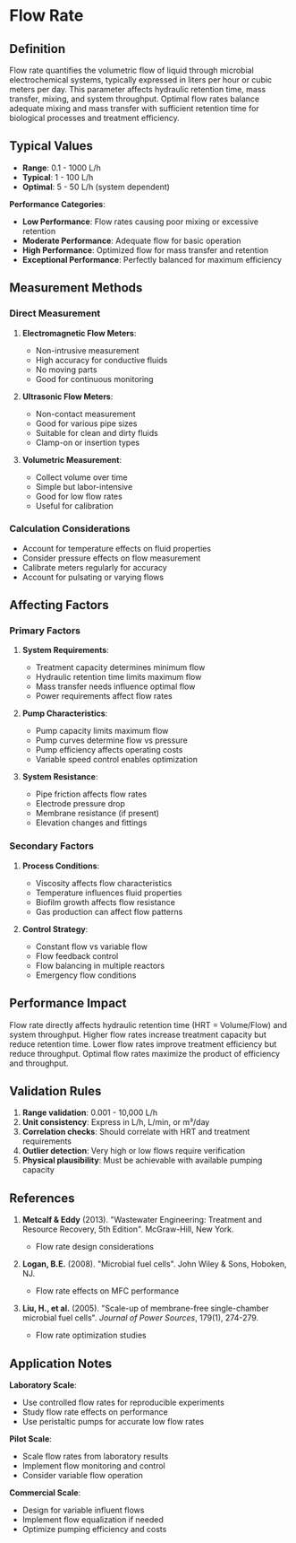 <!--
Parameter ID: flow_rate
Category: operational
Generated: 2025-01-16T12:37:00.000Z
-->

# Flow Rate

## Definition

Flow rate quantifies the volumetric flow of liquid through microbial
electrochemical systems, typically expressed in liters per hour or cubic meters
per day. This parameter affects hydraulic retention time, mass transfer, mixing,
and system throughput. Optimal flow rates balance adequate mixing and mass
transfer with sufficient retention time for biological processes and treatment
efficiency.

## Typical Values

- **Range**: 0.1 - 1000 L/h
- **Typical**: 1 - 100 L/h
- **Optimal**: 5 - 50 L/h (system dependent)

**Performance Categories**:

- **Low Performance**: Flow rates causing poor mixing or excessive retention
- **Moderate Performance**: Adequate flow for basic operation
- **High Performance**: Optimized flow for mass transfer and retention
- **Exceptional Performance**: Perfectly balanced for maximum efficiency

## Measurement Methods

### Direct Measurement

1. **Electromagnetic Flow Meters**:
   - Non-intrusive measurement
   - High accuracy for conductive fluids
   - No moving parts
   - Good for continuous monitoring

2. **Ultrasonic Flow Meters**:
   - Non-contact measurement
   - Good for various pipe sizes
   - Suitable for clean and dirty fluids
   - Clamp-on or insertion types

3. **Volumetric Measurement**:
   - Collect volume over time
   - Simple but labor-intensive
   - Good for low flow rates
   - Useful for calibration

### Calculation Considerations

- Account for temperature effects on fluid properties
- Consider pressure effects on flow measurement
- Calibrate meters regularly for accuracy
- Account for pulsating or varying flows

## Affecting Factors

### Primary Factors

1. **System Requirements**:
   - Treatment capacity determines minimum flow
   - Hydraulic retention time limits maximum flow
   - Mass transfer needs influence optimal flow
   - Power requirements affect flow rates

2. **Pump Characteristics**:
   - Pump capacity limits maximum flow
   - Pump curves determine flow vs pressure
   - Pump efficiency affects operating costs
   - Variable speed control enables optimization

3. **System Resistance**:
   - Pipe friction affects flow rates
   - Electrode pressure drop
   - Membrane resistance (if present)
   - Elevation changes and fittings

### Secondary Factors

1. **Process Conditions**:
   - Viscosity affects flow characteristics
   - Temperature influences fluid properties
   - Biofilm growth affects flow resistance
   - Gas production can affect flow patterns

2. **Control Strategy**:
   - Constant flow vs variable flow
   - Flow feedback control
   - Flow balancing in multiple reactors
   - Emergency flow conditions

## Performance Impact

Flow rate directly affects hydraulic retention time (HRT = Volume/Flow) and
system throughput. Higher flow rates increase treatment capacity but reduce
retention time. Lower flow rates improve treatment efficiency but reduce
throughput. Optimal flow rates maximize the product of efficiency and
throughput.

## Validation Rules

1. **Range validation**: 0.001 - 10,000 L/h
2. **Unit consistency**: Express in L/h, L/min, or m³/day
3. **Correlation checks**: Should correlate with HRT and treatment requirements
4. **Outlier detection**: Very high or low flows require verification
5. **Physical plausibility**: Must be achievable with available pumping capacity

## References

1. **Metcalf & Eddy** (2013). "Wastewater Engineering: Treatment and Resource
   Recovery, 5th Edition". McGraw-Hill, New York.
   - Flow rate design considerations

2. **Logan, B.E.** (2008). "Microbial fuel cells". John Wiley & Sons, Hoboken,
   NJ.
   - Flow rate effects on MFC performance

3. **Liu, H., et al.** (2005). "Scale-up of membrane-free single-chamber
   microbial fuel cells". _Journal of Power Sources_, 179(1), 274-279.
   - Flow rate optimization studies

## Application Notes

**Laboratory Scale**:

- Use controlled flow rates for reproducible experiments
- Study flow rate effects on performance
- Use peristaltic pumps for accurate low flow rates

**Pilot Scale**:

- Scale flow rates from laboratory results
- Implement flow monitoring and control
- Consider variable flow operation

**Commercial Scale**:

- Design for variable influent flows
- Implement flow equalization if needed
- Optimize pumping efficiency and costs
